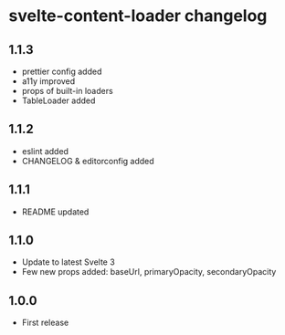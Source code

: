 # svelte-content-loader changelog

## 1.1.3
* prettier config added
* a11y improved
* props of built-in loaders
* TableLoader added

## 1.1.2
* eslint added
* CHANGELOG & editorconfig added

## 1.1.1
* README updated

## 1.1.0
* Update to latest Svelte 3
* Few new props added: baseUrl, primaryOpacity, secondaryOpacity

## 1.0.0

* First release
